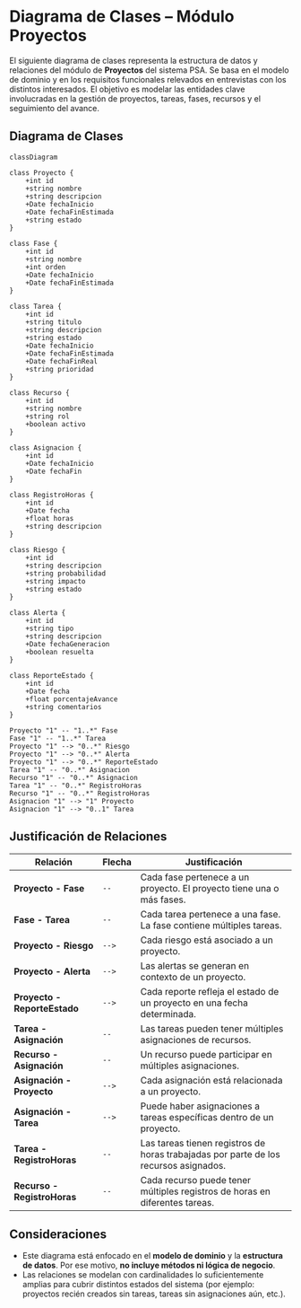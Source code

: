 # Diagrama de Clases – Módulo Proyectos 

El siguiente diagrama de clases representa la estructura de datos y relaciones del módulo de **Proyectos** del sistema PSA. Se basa en el modelo de dominio y en los requisitos funcionales relevados en entrevistas con los distintos interesados. El objetivo es modelar las entidades clave involucradas en la gestión de proyectos, tareas, fases, recursos y el seguimiento del avance.

## Diagrama de Clases

```mermaid
classDiagram

class Proyecto {
    +int id
    +string nombre
    +string descripcion
    +Date fechaInicio
    +Date fechaFinEstimada
    +string estado
}

class Fase {
    +int id
    +string nombre
    +int orden
    +Date fechaInicio
    +Date fechaFinEstimada
}

class Tarea {
    +int id
    +string titulo
    +string descripcion
    +string estado
    +Date fechaInicio
    +Date fechaFinEstimada
    +Date fechaFinReal
    +string prioridad
}

class Recurso {
    +int id
    +string nombre
    +string rol
    +boolean activo
}

class Asignacion {
    +int id
    +Date fechaInicio
    +Date fechaFin
}

class RegistroHoras {
    +int id
    +Date fecha
    +float horas
    +string descripcion
}

class Riesgo {
    +int id
    +string descripcion
    +string probabilidad
    +string impacto
    +string estado
}

class Alerta {
    +int id
    +string tipo
    +string descripcion
    +Date fechaGeneracion
    +boolean resuelta
}

class ReporteEstado {
    +int id
    +Date fecha
    +float porcentajeAvance
    +string comentarios
}

Proyecto "1" -- "1..*" Fase         
Fase "1" -- "1..*" Tarea           
Proyecto "1" --> "0..*" Riesgo      
Proyecto "1" --> "0..*" Alerta      
Proyecto "1" --> "0..*" ReporteEstado
Tarea "1" -- "0..*" Asignacion      
Recurso "1" -- "0..*" Asignacion    
Tarea "1" -- "0..*" RegistroHoras  
Recurso "1" -- "0..*" RegistroHoras 
Asignacion "1" --> "1" Proyecto     
Asignacion "1" --> "0..1" Tarea     
```

## Justificación de Relaciones

| Relación                     | Flecha | Justificación                                                                        |
| ---------------------------- | ------ | ------------------------------------------------------------------------------------ |
| **Proyecto - Fase**          | `--`   | Cada fase pertenece a un proyecto. El proyecto tiene una o más fases.                |
| **Fase - Tarea**             | `--`   | Cada tarea pertenece a una fase. La fase contiene múltiples tareas.                  |
| **Proyecto - Riesgo**        | `-->`  | Cada riesgo está asociado a un proyecto.                                             |
| **Proyecto - Alerta**        | `-->`  | Las alertas se generan en contexto de un proyecto.                                   |
| **Proyecto - ReporteEstado** | `-->`  | Cada reporte refleja el estado de un proyecto en una fecha determinada.              |
| **Tarea - Asignación**       | `--`   | Las tareas pueden tener múltiples asignaciones de recursos.                          |
| **Recurso - Asignación**     | `--`   | Un recurso puede participar en múltiples asignaciones.                               |
| **Asignación - Proyecto**    | `-->`  | Cada asignación está relacionada a un proyecto.                                      |
| **Asignación - Tarea**       | `-->`  | Puede haber asignaciones a tareas específicas dentro de un proyecto.                 |
| **Tarea - RegistroHoras**    | `--`   | Las tareas tienen registros de horas trabajadas por parte de los recursos asignados. |
| **Recurso - RegistroHoras**  | `--`   | Cada recurso puede tener múltiples registros de horas en diferentes tareas.          |

## Consideraciones

* Este diagrama está enfocado en el **modelo de dominio** y la **estructura de datos**. Por ese motivo, **no incluye métodos ni lógica de negocio**.
* Las relaciones se modelan con cardinalidades lo suficientemente amplias para cubrir distintos estados del sistema (por ejemplo: proyectos recién creados sin tareas, tareas sin asignaciones aún, etc.).
